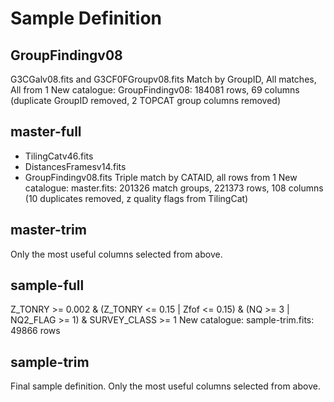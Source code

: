 # Sample Definition

## GroupFindingv08

G3CGalv08.fits and G3CF0FGroupv08.fits
Match by GroupID, All matches, All from 1
New catalogue: GroupFindingv08: 184081 rows, 69 columns (duplicate GroupID removed, 2 TOPCAT group columns removed)

## master-full

* TilingCatv46.fits
* DistancesFramesv14.fits
* GroupFindingv08.fits
Triple match by CATAID, all rows from 1
New catalogue: master.fits: 201326 match groups, 221373 rows, 108 columns (10 duplicates removed, z quality flags from TilingCat)

## master-trim

Only the most useful columns selected from above.

## sample-full

Z_TONRY >= 0.002 & (Z_TONRY <= 0.15 | Zfof <= 0.15) & (NQ >= 3 | NQ2_FLAG >= 1) & SURVEY_CLASS >= 1
New catalogue: sample-trim.fits: 49866 rows

## sample-trim

Final sample definition. Only the most useful columns selected from above.
